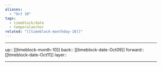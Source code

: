 ```yaml
---
aliases:
  - "Oct 10"
tags:
  - timeblock/date
  - temporalanchor
related: "[[timeblock-monthday-10]]"
---
```




***

up:: [[timeblock-month-10]]
back:: [[timeblock-date-Oct09]]
forward:: [[timeblock-date-Oct11]]
layer:: 

***
